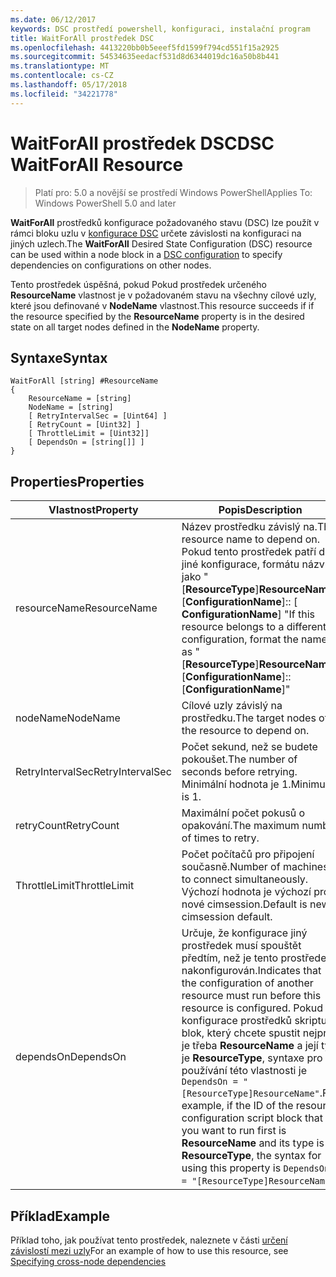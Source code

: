 ```yaml
---
ms.date: 06/12/2017
keywords: DSC prostředí powershell, konfiguraci, instalační program
title: WaitForAll prostředek DSC
ms.openlocfilehash: 4413220bb0b5eeef5fd1599f794cd551f15a2925
ms.sourcegitcommit: 54534635eedacf531d8d6344019dc16a50b8b441
ms.translationtype: MT
ms.contentlocale: cs-CZ
ms.lasthandoff: 05/17/2018
ms.locfileid: "34221778"
---
```

# <a name="dsc-waitforall-resource"></a><span data-ttu-id="612ce-103">WaitForAll prostředek DSC</span><span class="sxs-lookup"><span data-stu-id="612ce-103">DSC WaitForAll Resource</span></span>

> <span data-ttu-id="612ce-104">Platí pro: 5.0 a novější se prostředí Windows PowerShell</span><span class="sxs-lookup"><span data-stu-id="612ce-104">Applies To: Windows PowerShell 5.0 and later</span></span>

<span data-ttu-id="612ce-105">**WaitForAll** prostředků konfigurace požadovaného stavu (DSC) lze použít v rámci bloku uzlu v [konfigurace DSC](configurations.md) určete závislosti na konfiguraci na jiných uzlech.</span><span class="sxs-lookup"><span data-stu-id="612ce-105">The **WaitForAll** Desired State Configuration (DSC) resource can be used within a node block in a [DSC configuration](configurations.md) to specify dependencies on configurations on other nodes.</span></span>

<span data-ttu-id="612ce-106">Tento prostředek úspěšná, pokud Pokud prostředek určeného **ResourceName** vlastnost je v požadovaném stavu na všechny cílové uzly, které jsou definované v **NodeName** vlastnost.</span><span class="sxs-lookup"><span data-stu-id="612ce-106">This resource succeeds if if the resource specified by the **ResourceName** property is in the desired state on all target nodes defined in the **NodeName** property.</span></span>


## <a name="syntax"></a><span data-ttu-id="612ce-107">Syntaxe</span><span class="sxs-lookup"><span data-stu-id="612ce-107">Syntax</span></span>

```
WaitForAll [string] #ResourceName
{
    ResourceName = [string]
    NodeName = [string]
    [ RetryIntervalSec = [Uint64] ]
    [ RetryCount = [Uint32] ]
    [ ThrottleLimit = [Uint32]]
    [ DependsOn = [string[]] ]
}
```

## <a name="properties"></a><span data-ttu-id="612ce-108">Properties</span><span class="sxs-lookup"><span data-stu-id="612ce-108">Properties</span></span>

|  <span data-ttu-id="612ce-109">Vlastnost</span><span class="sxs-lookup"><span data-stu-id="612ce-109">Property</span></span>  |  <span data-ttu-id="612ce-110">Popis</span><span class="sxs-lookup"><span data-stu-id="612ce-110">Description</span></span>   |
|---|---|
| <span data-ttu-id="612ce-111">resourceName</span><span class="sxs-lookup"><span data-stu-id="612ce-111">ResourceName</span></span>| <span data-ttu-id="612ce-112">Název prostředku závislý na.</span><span class="sxs-lookup"><span data-stu-id="612ce-112">The resource name to depend on.</span></span> <span data-ttu-id="612ce-113">Pokud tento prostředek patří do jiné konfigurace, formátu názvu jako "[__ResourceType__]__ResourceName__:: [__ConfigurationName__]:: [ __ConfigurationName__] "</span><span class="sxs-lookup"><span data-stu-id="612ce-113">If this resource belongs to a different configuration, format the name as "[__ResourceType__]__ResourceName__::[__ConfigurationName__]::[__ConfigurationName__]"</span></span>|
| <span data-ttu-id="612ce-114">nodeName</span><span class="sxs-lookup"><span data-stu-id="612ce-114">NodeName</span></span>| <span data-ttu-id="612ce-115">Cílové uzly závislý na prostředku.</span><span class="sxs-lookup"><span data-stu-id="612ce-115">The target nodes of the resource to depend on.</span></span>|
| <span data-ttu-id="612ce-116">RetryIntervalSec</span><span class="sxs-lookup"><span data-stu-id="612ce-116">RetryIntervalSec</span></span>| <span data-ttu-id="612ce-117">Počet sekund, než se budete pokoušet.</span><span class="sxs-lookup"><span data-stu-id="612ce-117">The number of seconds before retrying.</span></span> <span data-ttu-id="612ce-118">Minimální hodnota je 1.</span><span class="sxs-lookup"><span data-stu-id="612ce-118">Minimum is 1.</span></span>|
| <span data-ttu-id="612ce-119">retryCount</span><span class="sxs-lookup"><span data-stu-id="612ce-119">RetryCount</span></span>| <span data-ttu-id="612ce-120">Maximální počet pokusů o opakování.</span><span class="sxs-lookup"><span data-stu-id="612ce-120">The maximum number of times to retry.</span></span>|
| <span data-ttu-id="612ce-121">ThrottleLimit</span><span class="sxs-lookup"><span data-stu-id="612ce-121">ThrottleLimit</span></span>| <span data-ttu-id="612ce-122">Počet počítačů pro připojení současně.</span><span class="sxs-lookup"><span data-stu-id="612ce-122">Number of machines to connect simultaneously.</span></span> <span data-ttu-id="612ce-123">Výchozí hodnota je výchozí pro nové cimsession.</span><span class="sxs-lookup"><span data-stu-id="612ce-123">Default is new-cimsession default.</span></span>|
| <span data-ttu-id="612ce-124">dependsOn</span><span class="sxs-lookup"><span data-stu-id="612ce-124">DependsOn</span></span> | <span data-ttu-id="612ce-125">Určuje, že konfigurace jiný prostředek musí spouštět předtím, než je tento prostředek nakonfigurován.</span><span class="sxs-lookup"><span data-stu-id="612ce-125">Indicates that the configuration of another resource must run before this resource is configured.</span></span> <span data-ttu-id="612ce-126">Pokud ID konfigurace prostředků skriptu blok, který chcete spustit nejprve je třeba __ResourceName__ a její typ je __ResourceType__, syntaxe pro používání této vlastnosti je `DependsOn = "[ResourceType]ResourceName"`.</span><span class="sxs-lookup"><span data-stu-id="612ce-126">For example, if the ID of the resource configuration script block that you want to run first is __ResourceName__ and its type is __ResourceType__, the syntax for using this property is `DependsOn = "[ResourceType]ResourceName"`.</span></span>|


## <a name="example"></a><span data-ttu-id="612ce-127">Příklad</span><span class="sxs-lookup"><span data-stu-id="612ce-127">Example</span></span>

<span data-ttu-id="612ce-128">Příklad toho, jak používat tento prostředek, naleznete v části [určení závislostí mezi uzly](crossNodeDependencies.md)</span><span class="sxs-lookup"><span data-stu-id="612ce-128">For an example of how to use this resource, see [Specifying cross-node dependencies](crossNodeDependencies.md)</span></span>
